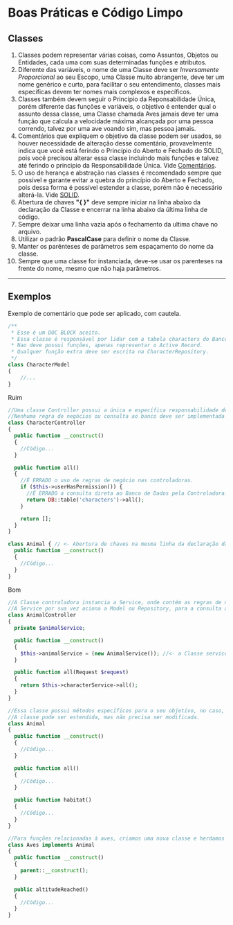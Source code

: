 # Boas Práticas e Código Limpo

## Classes

1. Classes podem representar várias coisas, como Assuntos, Objetos ou Entidades, cada uma com suas determinadas funções e atributos.
2. Diferente das variáveis, o nome de uma Classe deve ser *Inversamente Proporcional* ao seu Escopo, uma Classe muito abrangente, deve ter um nome genérico e curto, para facilitar o seu entendimento, classes mais específicas devem ter nomes mais complexos e específicos.
3. Classes também devem seguir o Principio da Reponsabilidade Única, porém diferente das funções e variáveis, o objetivo é entender qual o assunto dessa classe, uma Classe chamada Aves jamais deve ter uma função que calcula a velocidade máxima alcançada por uma pessoa correndo, talvez por uma ave voando sim, mas pessoa jamais.
4. Comentários que expliquem o objetivo da classe podem ser usados, se houver necessidade de alteração desse comentário, provavelmente indica que você está ferindo o Princípio do Aberto e Fechado do SOLID, pois você precisou alterar essa classe incluindo mais funções e talvez até ferindo o principio da Responsabilidade Única. Vide [Comentários](Comentarios.md).
5. O uso de herança e abstração nas classes é recomendado sempre que possível e garante evitar a quebra do princípio do Aberto e Fechado, pois dessa forma é possível estender a classe, porém não é necessário alterá-la. Vide [SOLID](SOLID.md).
6. Abertura de chaves **"{ }"** deve sempre iniciar na linha abaixo da declaração da Classe e encerrar na linha abaixo da última linha de código.
7. Sempre deixar uma linha vazia após o fechamento da ultima chave no arquivo.
8. Utilizar o padrão **PascalCase** para definir o nome da Classe.
9. Manter os parênteses de parâmetros sem espaçamento do nome da classe.
10. Sempre que uma classe for instanciada, deve-se usar os parenteses na frente do nome, mesmo que não haja parâmetros.

-------------------------

## Exemplos

Exemplo de comentário que pode ser aplicado, com cautela.

```PHP
/**
 * Esse é um DOC BLOCK aceito.
 * Essa classe é responsável por lidar com a tabela characters do Banco de Dados
 * Nao deve possui funções, apenas representar o Active Record.
 * Qualquer função extra deve ser escrita na CharacterRepository.
 */
class CharacterModel
{
    //...
}
```

Ruim

```PHP
//Uma classe Controller possui a única e específica responsabilidade de gerenciar requisições e respostas.
//Nenhuma regra de negócios ou consulta ao banco deve ser implementada na Controller.
class CharacterController
{
  public function __construct()
  {
    //Código...
  }

  public function all()
  {
    //É ERRADO o uso de regras de negócio nas controladoras.
    if ($this->userHasPermission()) {
      //É ERRADO a consulta direta ao Banco de Dados pela Controladora.
      return DB::table('characters')->all();
    }

    return [];
  }
}

class Animal { // <- Abertura de chaves na mesma linha da declaração da Classe.
  public function __construct()
  {
    //Código...
  }
}
```

Bom

```PHP
//A Classe controladora instancia a Service, onde contém as regras de negócio
//A Service por sua vez aciona a Model ou Repository, para a consulta ao banco de dados.
class AnimalController
{
  private $animalService;

  public function __construct()
  {
    $this->animalService = (new AnimalService()); //<- a Classe service foi instanciada corretamente.
  }

  public function all(Request $request)
  {
    return $this->characterService->all();
  }
}

//Essa classe possui métodos específicos para o seu objetivo, no caso, tudo relacionado à Animais.
//A classe pode ser estendida, mas não precisa ser modificada.
class Animal
{
  public function __construct()
  {
    //Código...
  }

  public function all()
  {
    //Código...
  }

  public function habitat()
  {
    //Código...
  }
}

//Para funções relacionadas à aves, criamos uma nova classe e herdamos a classe Animal.
class Aves implements Animal
{
  public function __construct()
  {
    parent::__construct();
  }

  public altitudeReached()
  {
    //Código...
  }
}
```
